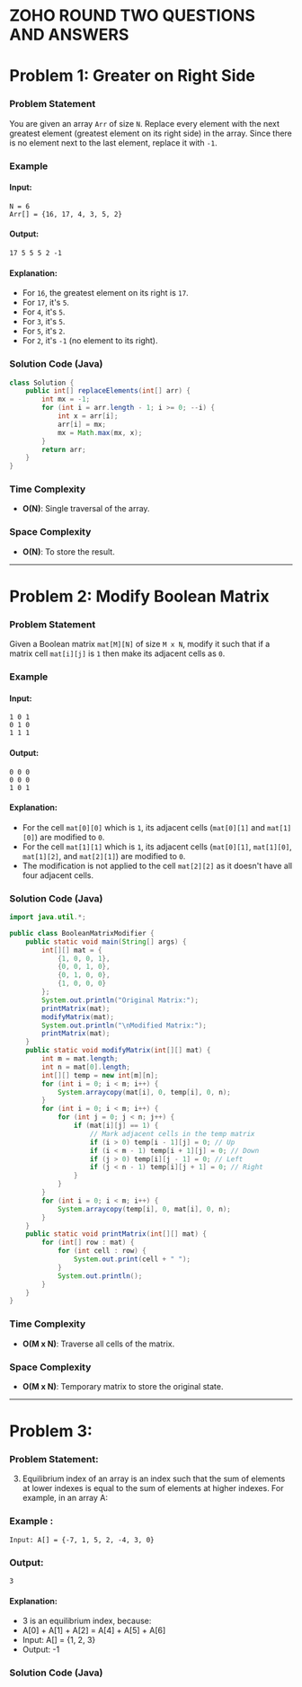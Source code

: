 # ZOHO ROUND TWO QUESTIONS AND ANSWERS

# Problem 1: Greater on Right Side

### Problem Statement
You are given an array `Arr` of size `N`. Replace every element with the next greatest element (greatest element on its right side) in the array. Since there is no element next to the last element, replace it with `-1`.

### Example
#### Input:
```
N = 6
Arr[] = {16, 17, 4, 3, 5, 2}
```
#### Output:
```
17 5 5 5 2 -1
```
#### Explanation:
- For `16`, the greatest element on its right is `17`.
- For `17`, it's `5`.
- For `4`, it's `5`.
- For `3`, it's `5`.
- For `5`, it's `2`.
- For `2`, it's `-1` (no element to its right).

### Solution Code (Java)
```java
class Solution {
    public int[] replaceElements(int[] arr) {
        int mx = -1;
        for (int i = arr.length - 1; i >= 0; --i) {
            int x = arr[i];
            arr[i] = mx;
            mx = Math.max(mx, x);
        }
        return arr;
    }
}
```

### Time Complexity
- **O(N)**: Single traversal of the array.

### Space Complexity
- **O(N)**: To store the result.

---

# Problem 2: Modify Boolean Matrix

### Problem Statement
Given a Boolean matrix `mat[M][N]` of size `M x N`, modify it such that if a matrix cell `mat[i][j]` is `1` then make its adjacent cells as `0`.

### Example
#### Input:
```
1 0 1
0 1 0
1 1 1
```
#### Output:
```
0 0 0
0 0 0
1 0 1
```
#### Explanation:
- For the cell `mat[0][0]` which is `1`, its adjacent cells (`mat[0][1]` and `mat[1][0]`) are modified to `0`.
- For the cell `mat[1][1]` which is `1`, its adjacent cells (`mat[0][1]`, `mat[1][0]`, `mat[1][2]`, and `mat[2][1]`) are modified to `0`.
- The modification is not applied to the cell `mat[2][2]` as it doesn't have all four adjacent cells.

### Solution Code (Java)
```java
import java.util.*;

public class BooleanMatrixModifier {
    public static void main(String[] args) {
        int[][] mat = {
            {1, 0, 0, 1},
            {0, 0, 1, 0},
            {0, 1, 0, 0},
            {1, 0, 0, 0}
        };
        System.out.println("Original Matrix:");
        printMatrix(mat);
        modifyMatrix(mat);
        System.out.println("\nModified Matrix:");
        printMatrix(mat);
    }
    public static void modifyMatrix(int[][] mat) {
        int m = mat.length;
        int n = mat[0].length;
        int[][] temp = new int[m][n];
        for (int i = 0; i < m; i++) {
            System.arraycopy(mat[i], 0, temp[i], 0, n);
        }
        for (int i = 0; i < m; i++) {
            for (int j = 0; j < n; j++) {
                if (mat[i][j] == 1) {
                    // Mark adjacent cells in the temp matrix
                    if (i > 0) temp[i - 1][j] = 0; // Up
                    if (i < m - 1) temp[i + 1][j] = 0; // Down
                    if (j > 0) temp[i][j - 1] = 0; // Left
                    if (j < n - 1) temp[i][j + 1] = 0; // Right
                }
            }
        }
        for (int i = 0; i < m; i++) {
            System.arraycopy(temp[i], 0, mat[i], 0, n);
        }
    }
    public static void printMatrix(int[][] mat) {
        for (int[] row : mat) {
            for (int cell : row) {
                System.out.print(cell + " ");
            }
            System.out.println();
        }
    }
}
```

### Time Complexity
- **O(M x N)**: Traverse all cells of the matrix.

### Space Complexity
- **O(M x N)**: Temporary matrix to store the original state.

---

# Problem 3:
### Problem Statement:
3. Equilibrium index of an array is an index such that the sum of elements at lower indexes is equal to the sum of elements at higher indexes. For example, in an array A:
### Example :
```
Input: A[] = {-7, 1, 5, 2, -4, 3, 0}
```
### Output:
``` 
3
```
#### Explanation:
- 3 is an equilibrium index, because:
- A[0] + A[1] + A[2] = A[4] + A[5] + A[6]
- Input: A[] = {1, 2, 3}
- Output: -1

### Solution Code (Java)
```Java

```

